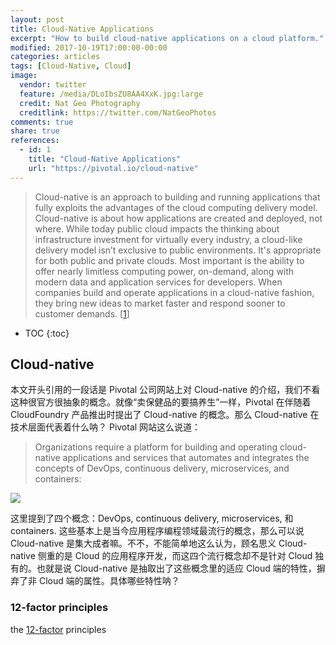 ```yaml
---
layout: post
title: Cloud-Native Applications
excerpt: "How to build cloud-native applications on a cloud platform."
modified: 2017-10-19T17:00:00-00:00
categories: articles
tags: [Cloud-Native, Cloud]
image:
  vendor: twitter
  feature: /media/DLoIbsZU8AA4XxK.jpg:large
  credit: Nat Geo Photography‏
  creditlink: https://twitter.com/NatGeoPhotos
comments: true
share: true
references:
  - id: 1
    title: "Cloud-Native Applications"
    url: "https://pivotal.io/cloud-native"
---
```


> Cloud-native is an approach to building and running applications that fully exploits the advantages of the cloud computing delivery model. Cloud-native is about how applications are created and deployed, not where. While today public cloud impacts the thinking about infrastructure investment for virtually every industry, a cloud-like delivery model isn’t exclusive to public environments. It's appropriate for both public and private clouds. Most important is the ability to offer nearly limitless computing power, on-demand, along with modern data and application services for developers. When companies build and operate applications in a cloud-native fashion, they bring new ideas to market faster and respond sooner to customer demands. [[1](#reference-1)]

* TOC
{:toc}

## Cloud-native
本文开头引用的一段话是 Pivotal 公司网站上对 Cloud-native 的介绍，我们不看这种很官方很抽象的概念。就像“卖保健品的要搞养生”一样，Pivotal 在伴随着 CloudFoundry 产品推出时提出了 Cloud-native 的概念。那么 Cloud-native 在技术层面代表着什么呐？ Pivotal 网站这么说道：
> Organizations require a platform for building and operating cloud-native applications and services that automates and integrates the concepts of DevOps, continuous delivery, microservices, and containers:
>
![](https://d1fto35gcfffzn.cloudfront.net/images/topics/cloudnative/diagram-cloud-native.png)

这里提到了四个概念：DevOps, continuous delivery, microservices, 和 containers. 这些基本上是当今应用程序编程领域最流行的概念，那么可以说 Cloud-native 是集大成者嘛。不不，不能简单地这么认为，顾名思义 Cloud-native 侧重的是 Cloud 的应用程序开发，而这四个流行概念却不是针对 Cloud 独有的。也就是说 Cloud-native 是抽取出了这些概念里的适应 Cloud 端的特性，摒弃了非 Cloud 端的属性。具体哪些特性呐？

### 12-factor principles

the [12-factor](https://12factor.net/) principles
